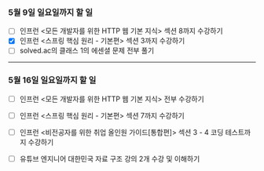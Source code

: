 ### 5월 9일 일요일까지 할 일
- [ ] 인프런 <모든 개발자를 위한 HTTP 웹 기본 지식> 섹션 8까지 수강하기
- [x] 인프런 <스프링 핵심 원리 - 기본편> 섹션 3까지 수강하기
- [ ] solved.ac의 클래스 1의 에센셜 문제 전부 풀기
----
### 5월 16일 일요일까지 할 일
- [ ] 인프런 <모든 개발자를 위한 HTTP 웹 기본 지식> 전부 수강하기
- [ ] 인프런 <스프링 핵심 원리 - 기본편> 섹션 7까지 수강하기
- [ ] 인프런 <비전공자를 위한 취업 올인원 가이드[통합편]> 섹션 3 - 4 코딩 테스트까지 수강하기
- [ ] 유튜브 엔지니어 대한민국 자료 구조 강의 2개 수강 및 이해하기

